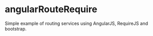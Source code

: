 angularRouteRequire
===================

 Simple example of routing services using AngularJS, RequireJS and bootstrap.
